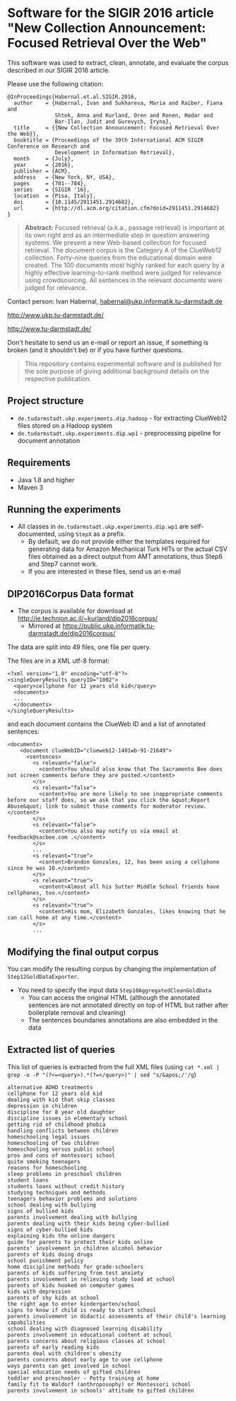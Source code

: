 # Software for the SIGIR 2016 article "New Collection Announcement: Focused Retrieval Over the Web"

This software was used to extract, clean, annotate, and evaluate the corpus described in our SIGIR 2016 article. 

Please use the following citation:

```
@InProceedings{Habernal.et.al.SIGIR.2016,
  author    = {Habernal, Ivan and Sukhareva, Maria and Raiber, Fiana and
               Shtok, Anna and Kurland, Oren and Ronen, Hadar and
               Bar-Ilan, Judit and Gurevych, Iryna},
  title     = {{New Collection Announcement: Focused Retrieval Over the Web}},
  booktitle = {Proceedings of the 39th International ACM SIGIR Conference on Research and
               Development in Information Retrieval},
  month     = {July},
  year      = {2016},
  publisher = {ACM},
  address   = {New York, NY, USA},
  pages     = {701--704},
  series    = {SIGIR '16},
  location  = {Pisa, Italy},
  doi       = {10.1145/2911451.2914682},
  url       = {http://dl.acm.org/citation.cfm?doid=2911451.2914682}
}
```

> **Abstract:** Focused retrieval (a.k.a., passage retrieval) is important at its own right and as an intermediate step in question answering systems. We present a new Web-based collection for focused retrieval. The document corpus is the Category A of the ClueWeb12 collection. Forty-nine queries from the educational domain were created. The 100 documents most highly ranked for each query by a highly effective learning-to-rank method were judged for relevance using crowdsourcing. All sentences in the relevant documents were judged for relevance.


Contact person: Ivan Habernal, habernal@ukp.informatik.tu-darmstadt.de

http://www.ukp.tu-darmstadt.de/

http://www.tu-darmstadt.de/


Don't hesitate to send us an e-mail or report an issue, if something is broken (and it shouldn't be) or if you have further questions.

> This repository contains experimental software and is published for the sole purpose of giving additional background details on the respective publication. 

## Project structure

* `de.tudarmstadt.ukp.experiments.dip.hadoop` - for extracting ClueWeb12 files stored on a Hadoop system
* `de.tudarmstadt.ukp.experiments.dip.wp1` - preprocessing pipeline for document annotation

## Requirements

* Java 1.8 and higher
* Maven 3

## Running the experiments

* All classes in `de.tudarmstadt.ukp.experiments.dip.wp1` are self-documented, using `StepX` as a prefix.
    * By default, we do not provide either the templates required for generating data for Amazon Mechanical Turk HITs or
the actual CSV files obtained as a direct output from AMT annotations, thus Step6 and Step7 cannot work.
    * If you are interested in these files, send us an e-mail


## DIP2016Corpus Data format

* The corpus is available for download at http://ie.technion.ac.il/~kurland/dip2016corpus/
    * Mirrored at https://public.ukp.informatik.tu-darmstadt.de/dip2016corpus/

The data are split into 49 files, one file per query.

The files are in a XML utf-8 format:

```
<?xml version="1.0" encoding="utf-8"?>
<singleQueryResults queryID="1002">
  <query>cellphone for 12 years old kid</query>
  <documents>
  ...
  </documents>
</singleQueryResults>
```

and each document contains the ClueWeb ID and a list of annotated sentences:

```
<documents>
    <document clueWebID="clueweb12-1401wb-91-21649">
      <sentences>
        <s relevant="false">
          <content>You should also know that The Sacramento Bee does not screen comments before they are posted.</content>
        </s>
        <s relevant="false">
          <content>You are more likely to see inappropriate comments before our staff does, so we ask that you click the &quot;Report Abuse&quot; link to submit those comments for moderator review.</content>
        </s>
        <s relevant="false">
          <content>You also may notify us via email at feedback@sacbee.com .</content>
        </s>
        ...
        <s relevant="true">
          <content>Brandon Gonzales, 12, has been using a cellphone since he was 10.</content>
        </s>
        <s relevant="true">
          <content>Almost all his Sutter Middle School friends have cellphones, too.</content>
        </s>
        <s relevant="true">
          <content>His mom, Elizabeth Gonzales, likes knowing that he can call home at any time.</content>
        </s>
        ...
```

## Modifying the final output corpus

You can modify the resulting corpus by changing the implementation of `Step12GoldDataExporter`.

* You need to specify the input data ``Step10AggregatedCleanGoldData``
    * You can access the original HTML (although the annotated sentences are not annotated directly
    on top of HTML but rather after boilerplate removal and cleaning)
    * The sentences boundaries annotations are also embedded in the data

## Extracted list of queries

This list of queries is extracted from the full XML files (using `cat *.xml | grep -o -P "(?<=<query>).*(?=</query>)" | sed "s/&apos;/'/g`)

```
alternative ADHD treatments
cellphone for 12 years old kid
dealing with kid that skip classes
depression in children
discipline for 8 year old daughter
discipline issues in elementary school
getting rid of childhood phobia
handling conflicts between children
homeschooling legal issues
homeschooling of two children
homeschooling versus public school
pros and cons of montessori school
quite smoking teenagers
reasons for homeschooling
sleep problems in preschool children
student loans
students loans without credit history
studying techniques and methods
teenagers behavior problems and solutions
school dealing with bullying
signs of bullied kids
parents involvement dealing with bullying
parents dealing with their kids being cyber-bullied
signs of cyber-bullied kids
explaining kids the online dangers
guide for parents to protect their kids online
parents' involvement in children alcohol behavior
parents of kids doing drugs 
school punishment policy
home discipline methods for grade-schoolers
parents of kids suffering from test anxiety
parents involvement in relieving study load at school
parents of kids hooked on computer games
kids with depression
parents of shy kids at school
the right age to enter kindergarten/school
signs to know if child is ready to start school
parents involvement in didactic assessments of their child's learning capabilities
school dealing with diagnosed learning disability
parents involvement in educational content at school
parents concerns about religious classes at school
parents of early reading kids
parents deal with children's obesity
parents concerns about early age to use cellphone
ways parents can get involved in school
special education needs of gifted children
toddler and preschooler - Potty training at home
family fit to Waldorf (anthroposophy) or Montessori school 
parents involvement in schools' attitude to gifted children
```
